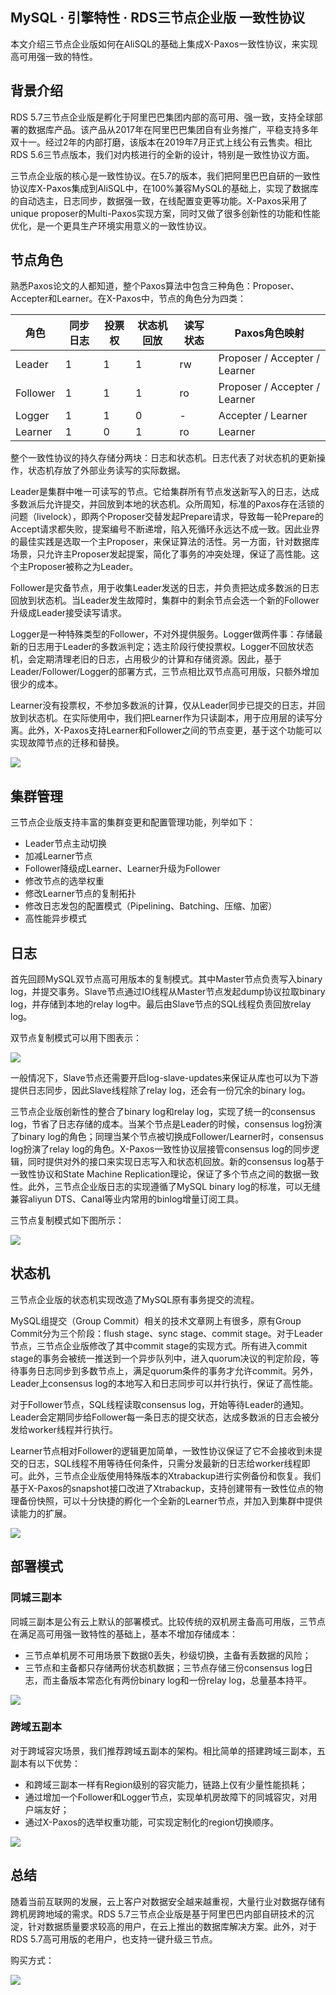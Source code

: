 ## MySQL · 引擎特性 · RDS三节点企业版 一致性协议


本文介绍三节点企业版如何在AliSQL的基础上集成X-Paxos一致性协议，来实现高可用强一致的特性。  

## 背景介绍


RDS 5.7三节点企业版是孵化于阿里巴巴集团内部的高可用、强一致，支持全球部署的数据库产品。该产品从2017年在阿里巴巴集团自有业务推广，平稳支持多年双十一。经过2年的内部打磨，该版本在2019年7月正式上线公有云售卖。相比RDS 5.6三节点版本，我们对内核进行的全新的设计，特别是一致性协议方面。  


三节点企业版的核心是一致性协议。在5.7的版本，我们把阿里巴巴自研的一致性协议库X-Paxos集成到AliSQL中，在100%兼容MySQL的基础上，实现了数据库的自动选主，日志同步，数据强一致，在线配置变更等功能。X-Paxos采用了unique proposer的Multi-Paxos实现方案，同时又做了很多创新性的功能和性能优化，是一个更具生产环境实用意义的一致性协议。  

## 节点角色


熟悉Paxos论文的人都知道，整个Paxos算法中包含三种角色：Proposer、Accepter和Learner。在X-Paxos中，节点的角色分为四类：

| 角色 | 同步日志 | 投票权 | 状态机回放 | 读写状态 | Paxos角色映射 |
| - | - | - | - | - | - |
| Leader | 1 | 1 | 1 | rw | Proposer / Accepter / Learner |
| Follower | 1 | 1 | 1 | ro | Proposer / Accepter / Learner |
| Logger | 1 | 1 | 0 | - | Accepter / Learner |
| Learner | 1 | 0 | 1 | ro | Learner |



整个一致性协议的持久存储分两块：日志和状态机。日志代表了对状态机的更新操作，状态机存放了外部业务读写的实际数据。  


Leader是集群中唯一可读写的节点。它给集群所有节点发送新写入的日志，达成多数派后允许提交，并回放到本地的状态机。众所周知，标准的Paxos存在活锁的问题（livelock），即两个Proposer交替发起Prepare请求，导致每一轮Prepare的Accept请求都失败，提案编号不断递增，陷入死循环永远达不成一致。因此业界的最佳实践是选取一个主Proposer，来保证算法的活性。另一方面，针对数据库场景，只允许主Proposer发起提案，简化了事务的冲突处理，保证了高性能。这个主Proposer被称之为Leader。  


Follower是灾备节点，用于收集Leader发送的日志，并负责把达成多数派的日志回放到状态机。当Leader发生故障时，集群中的剩余节点会选一个新的Follower升级成Leader接受读写请求。  


Logger是一种特殊类型的Follower，不对外提供服务。Logger做两件事：存储最新的日志用于Leader的多数派判定；选主阶段行使投票权。Logger不回放状态机，会定期清理老旧的日志，占用极少的计算和存储资源。因此，基于Leader/Follower/Logger的部署方式，三节点相比双节点高可用版，只额外增加很少的成本。  


Learner没有投票权，不参加多数派的计算，仅从Leader同步已提交的日志，并回放到状态机。在实际使用中，我们把Learner作为只读副本，用于应用层的读写分离。此外，X-Paxos支持Learner和Follower之间的节点变更，基于这个功能可以实现故障节点的迁移和替换。  


![][0]  

## 集群管理


三节点企业版支持丰富的集群变更和配置管理功能，列举如下：  


* Leader节点主动切换
* 加减Learner节点
* Follower降级成Learner、Learner升级为Follower
* 修改节点的选举权重
* 修改Learner节点的复制拓扑
* 修改日志发包的配置模式（Pipelining、Batching、压缩、加密）
* 高性能异步模式


## 日志


首先回顾MySQL双节点高可用版本的复制模式。其中Master节点负责写入binary log，并提交事务。Slave节点通过IO线程从Master节点发起dump协议拉取binary log，并存储到本地的relay log中。最后由Slave节点的SQL线程负责回放relay log。  


双节点复制模式可以用下图表示：  


![][1]  


一般情况下，Slave节点还需要开启log-slave-updates来保证从库也可以为下游提供日志同步，因此Slave线程除了relay log，还会有一份冗余的binary log。  


三节点企业版创新性的整合了binary log和relay log，实现了统一的consensus log，节省了日志存储的成本。当某个节点是Leader的时候，consensus log扮演了binary log的角色；同理当某个节点被切换成Follower/Learner时，consensus log扮演了relay log的角色。X-Paxos一致性协议层接管consensus log的同步逻辑，同时提供对外的接口来实现日志写入和状态机回放。新的consensus log基于一致性协议和State Machine Replication理论，保证了多个节点之间的数据一致性。此外，三节点企业版日志的实现遵循了MySQL binary log的标准，可以无缝兼容aliyun DTS、Canal等业内常用的binlog增量订阅工具。  


三节点复制模式如下图所示：  


![][2]  

## 状态机


三节点企业版的状态机实现改造了MySQL原有事务提交的流程。  


MySQL组提交（Group Commit）相关的技术文章网上有很多，原有Group Commit分为三个阶段：flush stage、sync stage、commit stage。对于Leader节点，三节点企业版修改了其中commit stage的实现方式。所有进入commit stage的事务会被统一推送到一个异步队列中，进入quorum决议的判定阶段，等待事务日志同步到多数节点上，满足quorum条件的事务才允许commit。另外，Leader上consensus log的本地写入和日志同步可以并行执行，保证了高性能。  


对于Follower节点，SQL线程读取consensus log，开始等待Leader的通知。Leader会定期同步给Follower每一条日志的提交状态，达成多数派的日志会被分发给worker线程并行执行。  


Learner节点相对Follower的逻辑更加简单，一致性协议保证了它不会接收到未提交的日志，SQL线程不用等待任何条件，只需分发最新的日志给worker线程即可。此外，三节点企业版使用特殊版本的Xtrabackup进行实例备份和恢复。我们基于X-Paxos的snapshot接口改进了Xtrabackup，支持创建带有一致性位点的物理备份快照，可以十分快捷的孵化一个全新的Learner节点，并加入到集群中提供读能力的扩展。  


![][3]  

## 部署模式

### 同城三副本


同城三副本是公有云上默认的部署模式。比较传统的双机房主备高可用版，三节点在满足高可用强一致特性的基础上，基本不增加存储成本：  


* 三节点单机房不可用场景下数据0丢失，秒级切换，主备有丢数据的风险；
* 三节点和主备都只存储两份状态机数据；三节点存储三份consensus log日志，而主备版本常态化有两份binary log和一份relay log，总量基本持平。



![][4]  

### 跨域五副本


对于跨域容灾场景，我们推荐跨域五副本的架构。相比简单的搭建跨域三副本，五副本有以下优势：  


* 和跨域三副本一样有Region级别的容灾能力，链路上仅有少量性能损耗；
* 通过增加一个Follower和Logger节点，实现单机房故障下的同城容灾，对用户端友好；
* 通过X-Paxos的选举权重功能，可实现定制化的region切换顺序。



![][5]  

## 总结


随着当前互联网的发展，云上客户对数据安全越来越重视，大量行业对数据存储有跨机房跨地域的需求。RDS 5.7三节点企业版是基于阿里巴巴内部自研技术的沉淀，针对数据质量要求较高的用户，在云上推出的数据库解决方案。此外，对于RDS 5.7高可用版的老用户，也支持一键升级三节点。  


购买方式：

![][6]  


[0]: http://mysql.taobao.org/monthly/pic/201911/./2019-11-zhenpin-paxos-role.png
[1]: http://mysql.taobao.org/monthly/pic/201911/./2019-11-zhenpin-ms.png
[2]: http://mysql.taobao.org/monthly/pic/201911/./2019-11-zhenpin-lfl.png
[3]: http://mysql.taobao.org/monthly/pic/201911/./2019-11-zhenpin-commit.png
[4]: http://mysql.taobao.org/monthly/pic/201911/./2019-11-zhenpin-3node.png
[5]: http://mysql.taobao.org/monthly/pic/201911/./2019-11-zhenpin-5node.png
[6]: http://mysql.taobao.org/monthly/pic/201911/./2019-11-zhenpin-buy.png